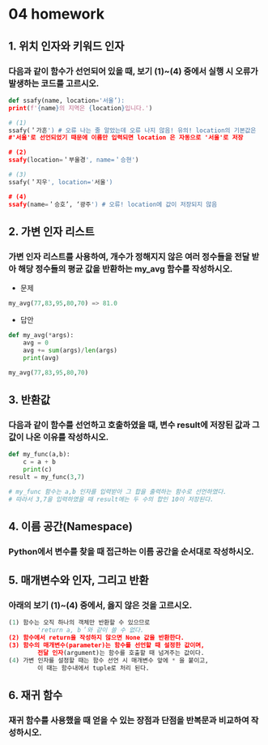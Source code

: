# 04 homework

## 1. 위치 인자와 키워드 인자

### 다음과 같이 함수가 선언되어 있을 때, 보기 (1)~(4) 중에서 실행 시 오류가 발생하는 코드를 고르시오.

```python
def ssafy(name, location='서울’):
print(f'{name}의 지역은 {location}입니다.')

# (1)
ssafy(＇가흔') # 오류 나는 줄 알았는데 오류 나지 않음! 유의! location의 기본값은
#'서울'로 선언되었기 때문에 이름만 입력되면 location 은 자동으로 '서울'로 저장

# (2)
ssafy(location=＇부울경', name=＇승현')

# (3)
ssafy(＇지우', location='서울')

# (4)
ssafy(name=＇승호’, ‘광주') # 오류! location에 값이 저장되지 않음
```

## 2. 가변 인자 리스트

### 가변 인자 리스트를 사용하여, 개수가 정해지지 않은 여러 정수들을 전달 받아 해당 정수들의 평균 값을 반환하는 my_avg 함수를 작성하시오.

- 문제

```python
my_avg(77,83,95,80,70) => 81.0
```

- 답안

```python
def my_avg(*args):
    avg = 0
    avg += sum(args)/len(args)
    print(avg)

my_avg(77,83,95,80,70)
```

## 3. 반환값

### 다음과 같이 함수를 선언하고 호출하였을 때, 변수 result에 저장된 값과 그 값이 나온 이유를 작성하시오.

```python
def my_func(a,b):
    c = a + b
    print(c)
result = my_func(3,7)

# my_func 함수는 a,b 인자를 입력받아 그 합을 출력하는 함수로 선언하였다.
# 따라서 3,7을 입력하였을 때 result에는 두 수의 합인 10이 저장된다.
```

## 4. 이름 공간(Namespace)

### Python에서 변수를 찾을 때 접근하는 이름 공간을 순서대로 작성하시오.

## 5. 매개변수와 인자, 그리고 반환

### 아래의 보기 (1)~(4) 중에서, 옳지 않은 것을 고르시오.

```python
(1) 함수는 오직 하나의 객체만 반환할 수 있으므로
		'return a, b＇와 같이 쓸 수 없다.
(2) 함수에서 return을 작성하지 않으면 None 값을 반환한다.
(3) 함수의 매개변수(parameter)는 함수를 선언할 때 설정한 값이며,
		전달 인자(argument)는 함수를 호출할 때 넘겨주는 값이다.
(4) 가변 인자를 설정할 때는 함수 선언 시 매개변수 앞에 * 을 붙이고,
		이 때는 함수내에서 tuple로 처리 된다.
```

## 6. 재귀 함수

### 재귀 함수를 사용했을 때 얻을 수 있는 장점과 단점을 반복문과 비교하여 작성하시오.